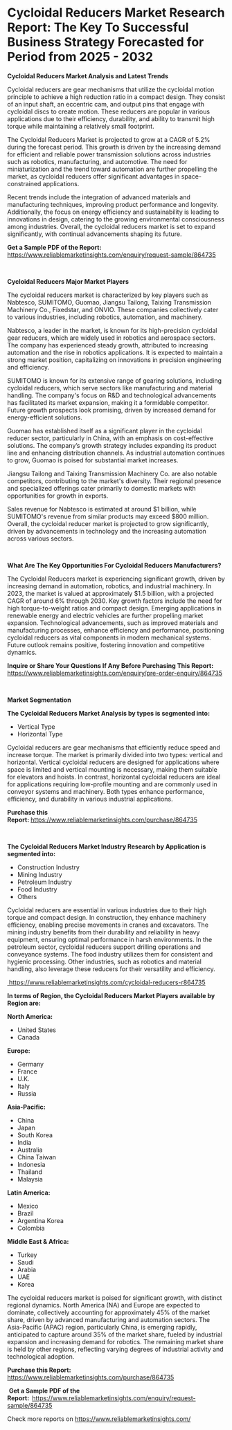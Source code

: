 <p><h1>Cycloidal Reducers Market Research Report: The Key To Successful Business Strategy Forecasted for Period from 2025 - 2032</h1></p><p><strong>Cycloidal Reducers Market Analysis and Latest Trends</strong></p>
<p><p>Cycloidal reducers are gear mechanisms that utilize the cycloidal motion principle to achieve a high reduction ratio in a compact design. They consist of an input shaft, an eccentric cam, and output pins that engage with cycloidal discs to create motion. These reducers are popular in various applications due to their efficiency, durability, and ability to transmit high torque while maintaining a relatively small footprint.</p><p>The Cycloidal Reducers Market is projected to grow at a CAGR of 5.2% during the forecast period. This growth is driven by the increasing demand for efficient and reliable power transmission solutions across industries such as robotics, manufacturing, and automotive. The need for miniaturization and the trend toward automation are further propelling the market, as cycloidal reducers offer significant advantages in space-constrained applications.</p><p>Recent trends include the integration of advanced materials and manufacturing techniques, improving product performance and longevity. Additionally, the focus on energy efficiency and sustainability is leading to innovations in design, catering to the growing environmental consciousness among industries. Overall, the cycloidal reducers market is set to expand significantly, with continual advancements shaping its future.</p></p>
<p><strong>Get a Sample PDF of the Report:&nbsp;</strong> <a href="https://www.reliablemarketinsights.com/enquiry/request-sample/864735?utm_campaign=2221&utm_medium=2&utm_source=Github&utm_content=ia&utm_term=10042025&utm_id=cycloidal-reducers">https://www.reliablemarketinsights.com/enquiry/request-sample/864735</a></p>
<p>&nbsp;</p>
<p><strong>Cycloidal Reducers Major Market Players</strong></p>
<p><p>The cycloidal reducers market is characterized by key players such as Nabtesco, SUMITOMO, Guomao, Jiangsu Tailong, Taixing Transmission Machinery Co., Fixedstar, and ONVIO. These companies collectively cater to various industries, including robotics, automation, and machinery.</p><p>Nabtesco, a leader in the market, is known for its high-precision cycloidal gear reducers, which are widely used in robotics and aerospace sectors. The company has experienced steady growth, attributed to increasing automation and the rise in robotics applications. It is expected to maintain a strong market position, capitalizing on innovations in precision engineering and efficiency.</p><p>SUMITOMO is known for its extensive range of gearing solutions, including cycloidal reducers, which serve sectors like manufacturing and material handling. The company's focus on R&D and technological advancements has facilitated its market expansion, making it a formidable competitor. Future growth prospects look promising, driven by increased demand for energy-efficient solutions.</p><p>Guomao has established itself as a significant player in the cycloidal reducer sector, particularly in China, with an emphasis on cost-effective solutions. The company’s growth strategy includes expanding its product line and enhancing distribution channels. As industrial automation continues to grow, Guomao is poised for substantial market increases.</p><p>Jiangsu Tailong and Taixing Transmission Machinery Co. are also notable competitors, contributing to the market's diversity. Their regional presence and specialized offerings cater primarily to domestic markets with opportunities for growth in exports.</p><p>Sales revenue for Nabtesco is estimated at around $1 billion, while SUMITOMO's revenue from similar products may exceed $800 million. Overall, the cycloidal reducer market is projected to grow significantly, driven by advancements in technology and the increasing automation across various sectors.</p></p>
<p>&nbsp;</p>
<p><strong>What Are The Key Opportunities For Cycloidal Reducers Manufacturers?</strong></p>
<p><p>The Cycloidal Reducers market is experiencing significant growth, driven by increasing demand in automation, robotics, and industrial machinery. In 2023, the market is valued at approximately $1.5 billion, with a projected CAGR of around 6% through 2030. Key growth factors include the need for high torque-to-weight ratios and compact design. Emerging applications in renewable energy and electric vehicles are further propelling market expansion. Technological advancements, such as improved materials and manufacturing processes, enhance efficiency and performance, positioning cycloidal reducers as vital components in modern mechanical systems. Future outlook remains positive, fostering innovation and competitive dynamics.</p></p>
<p><strong>Inquire or Share Your Questions If Any Before Purchasing This Report:</strong> <a href="https://www.reliablemarketinsights.com/enquiry/pre-order-enquiry/864735?utm_campaign=2221&utm_medium=2&utm_source=Github&utm_content=ia&utm_term=10042025&utm_id=cycloidal-reducers">https://www.reliablemarketinsights.com/enquiry/pre-order-enquiry/864735</a></p>
<p>&nbsp;</p>
<p><strong>Market Segmentation</strong></p>
<p><strong>The Cycloidal Reducers Market Analysis by types is segmented into:</strong></p>
<p><ul><li>Vertical Type</li><li>Horizontal Type</li></ul></p>
<p><p>Cycloidal reducers are gear mechanisms that efficiently reduce speed and increase torque. The market is primarily divided into two types: vertical and horizontal. Vertical cycloidal reducers are designed for applications where space is limited and vertical mounting is necessary, making them suitable for elevators and hoists. In contrast, horizontal cycloidal reducers are ideal for applications requiring low-profile mounting and are commonly used in conveyor systems and machinery. Both types enhance performance, efficiency, and durability in various industrial applications.</p></p>
<p><strong>Purchase this Report:&nbsp;</strong><a href="https://www.reliablemarketinsights.com/purchase/864735?utm_campaign=2221&utm_medium=2&utm_source=Github&utm_content=ia&utm_term=10042025&utm_id=cycloidal-reducers">https://www.reliablemarketinsights.com/purchase/864735</a></p>
<p>&nbsp;</p>
<p><strong>The Cycloidal Reducers Market Industry Research by Application is segmented into:</strong></p>
<p><ul><li>Construction Industry</li><li>Mining Industry</li><li>Petroleum Industry</li><li>Food Industry</li><li>Others</li></ul></p>
<p><p>Cycloidal reducers are essential in various industries due to their high torque and compact design. In construction, they enhance machinery efficiency, enabling precise movements in cranes and excavators. The mining industry benefits from their durability and reliability in heavy equipment, ensuring optimal performance in harsh environments. In the petroleum sector, cycloidal reducers support drilling operations and conveyance systems. The food industry utilizes them for consistent and hygienic processing. Other industries, such as robotics and material handling, also leverage these reducers for their versatility and efficiency.</p></p>
<p><a href="https://www.reliablemarketinsights.com/cycloidal-reducers-r864735?utm_campaign=2221&utm_medium=2&utm_source=Github&utm_content=ia&utm_term=10042025&utm_id=cycloidal-reducers">&nbsp;https://www.reliablemarketinsights.com/cycloidal-reducers-r864735</a></p>
<p><strong>In terms of Region, the Cycloidal Reducers Market Players available by Region are:</strong></p>
<p>
    <p> <strong> North America: </strong>
        <ul>
            <li>United States</li>
            <li>Canada</li>
        </ul>
        </p> 
    <p> <strong> Europe: </strong>
        <ul>
            <li>Germany</li>
            <li>France</li>
            <li>U.K.</li>
            <li>Italy</li>
            <li>Russia</li>
        </ul>
        </p> 
    <p> <strong> Asia-Pacific: </strong>
        <ul>
            <li>China</li>
            <li>Japan</li>
            <li>South Korea</li>
            <li>India</li>
            <li>Australia</li>
            <li>China Taiwan</li>
            <li>Indonesia</li>
            <li>Thailand</li>
            <li>Malaysia</li>
        </ul>
        </p> 
    <p> <strong> Latin America: </strong>
        <ul>
            <li>Mexico</li>
            <li>Brazil</li>
            <li>Argentina Korea</li>
            <li>Colombia</li>
        </ul>
        </p> 
    <p> <strong> Middle East & Africa: </strong>
        <ul>
            <li>Turkey</li>
            <li>Saudi</li>
            <li>Arabia</li>
            <li>UAE</li>
            <li>Korea</li>
        </ul>
    </p>
    </p>
<p><p>The cycloidal reducers market is poised for significant growth, with distinct regional dynamics. North America (NA) and Europe are expected to dominate, collectively accounting for approximately 45% of the market share, driven by advanced manufacturing and automation sectors. The Asia-Pacific (APAC) region, particularly China, is emerging rapidly, anticipated to capture around 35% of the market share, fueled by industrial expansion and increasing demand for robotics. The remaining market share is held by other regions, reflecting varying degrees of industrial activity and technological adoption.</p></p>
<p><strong>Purchase this Report: </strong><a href="https://www.reliablemarketinsights.com/purchase/864735?utm_campaign=2221&utm_medium=2&utm_source=Github&utm_content=ia&utm_term=10042025&utm_id=cycloidal-reducers">https://www.reliablemarketinsights.com/purchase/864735</a></p>
<p>&nbsp;<strong>Get a Sample PDF of the Report:&nbsp;&nbsp;</strong><a href="https://www.reliablemarketinsights.com/enquiry/request-sample/864735?utm_campaign=2221&utm_medium=2&utm_source=Github&utm_content=ia&utm_term=10042025&utm_id=cycloidal-reducers">https://www.reliablemarketinsights.com/enquiry/request-sample/864735</a></p>
<p><strong></strong></p>
<p>Check more reports on <a href="https://www.reliablemarketinsights.com/?utm_campaign=2221&utm_medium=2&utm_source=Github&utm_content=ia&utm_term=10042025&utm_id=cycloidal-reducers">https://www.reliablemarketinsights.com/</a></p>